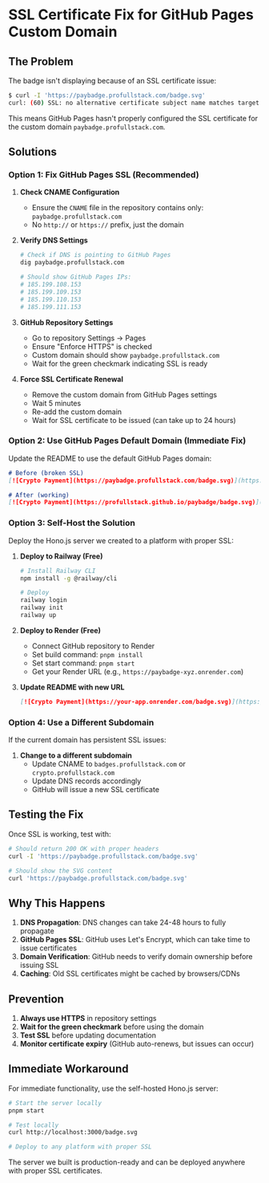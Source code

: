 # SSL Certificate Fix for GitHub Pages Custom Domain

## The Problem

The badge isn't displaying because of an SSL certificate issue:

```bash
$ curl -I 'https://paybadge.profullstack.com/badge.svg'
curl: (60) SSL: no alternative certificate subject name matches target hostname 'paybadge.profullstack.com'
```

This means GitHub Pages hasn't properly configured the SSL certificate for the custom domain `paybadge.profullstack.com`.

## Solutions

### Option 1: Fix GitHub Pages SSL (Recommended)

1. **Check CNAME Configuration**
   - Ensure the `CNAME` file in the repository contains only: `paybadge.profullstack.com`
   - No `http://` or `https://` prefix, just the domain

2. **Verify DNS Settings**
   ```bash
   # Check if DNS is pointing to GitHub Pages
   dig paybadge.profullstack.com
   
   # Should show GitHub Pages IPs:
   # 185.199.108.153
   # 185.199.109.153
   # 185.199.110.153
   # 185.199.111.153
   ```

3. **GitHub Repository Settings**
   - Go to repository Settings → Pages
   - Ensure "Enforce HTTPS" is checked
   - Custom domain should show `paybadge.profullstack.com`
   - Wait for the green checkmark indicating SSL is ready

4. **Force SSL Certificate Renewal**
   - Remove the custom domain from GitHub Pages settings
   - Wait 5 minutes
   - Re-add the custom domain
   - Wait for SSL certificate to be issued (can take up to 24 hours)

### Option 2: Use GitHub Pages Default Domain (Immediate Fix)

Update the README to use the default GitHub Pages domain:

```markdown
# Before (broken SSL)
[![Crypto Payment](https://paybadge.profullstack.com/badge.svg)](https://paybadge.profullstack.com/?tickers=btc%2Ceth%2Csol%2Cusdc)

# After (working)
[![Crypto Payment](https://profullstack.github.io/paybadge/badge.svg)](https://profullstack.github.io/paybadge/?tickers=btc%2Ceth%2Csol%2Cusdc)
```

### Option 3: Self-Host the Solution

Deploy the Hono.js server we created to a platform with proper SSL:

1. **Deploy to Railway (Free)**
   ```bash
   # Install Railway CLI
   npm install -g @railway/cli
   
   # Deploy
   railway login
   railway init
   railway up
   ```

2. **Deploy to Render (Free)**
   - Connect GitHub repository to Render
   - Set build command: `pnpm install`
   - Set start command: `pnpm start`
   - Get your Render URL (e.g., `https://paybadge-xyz.onrender.com`)

3. **Update README with new URL**
   ```markdown
   [![Crypto Payment](https://your-app.onrender.com/badge.svg)](https://your-app.onrender.com/?tickers=btc%2Ceth%2Csol%2Cusdc)
   ```

### Option 4: Use a Different Subdomain

If the current domain has persistent SSL issues:

1. **Change to a different subdomain**
   - Update CNAME to `badges.profullstack.com` or `crypto.profullstack.com`
   - Update DNS records accordingly
   - GitHub will issue a new SSL certificate

## Testing the Fix

Once SSL is working, test with:

```bash
# Should return 200 OK with proper headers
curl -I 'https://paybadge.profullstack.com/badge.svg'

# Should show the SVG content
curl 'https://paybadge.profullstack.com/badge.svg'
```

## Why This Happens

1. **DNS Propagation**: DNS changes can take 24-48 hours to fully propagate
2. **GitHub Pages SSL**: GitHub uses Let's Encrypt, which can take time to issue certificates
3. **Domain Verification**: GitHub needs to verify domain ownership before issuing SSL
4. **Caching**: Old SSL certificates might be cached by browsers/CDNs

## Prevention

1. **Always use HTTPS** in repository settings
2. **Wait for the green checkmark** before using the domain
3. **Test SSL** before updating documentation
4. **Monitor certificate expiry** (GitHub auto-renews, but issues can occur)

## Immediate Workaround

For immediate functionality, use the self-hosted Hono.js server:

```bash
# Start the server locally
pnpm start

# Test locally
curl http://localhost:3000/badge.svg

# Deploy to any platform with proper SSL
```

The server we built is production-ready and can be deployed anywhere with proper SSL certificates.